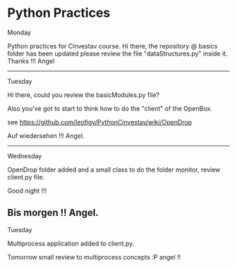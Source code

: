 Python Practices 
===============
Monday

Python practices for Cinvestav course. 
Hi there, the repository @ basics folder has been updated 
please review the file "dataStructures.py" inside it.
Thanks !!! Angel

--------------
Tuesday

Hi there, could you review the basicModules.py file? 

Also you've got to start to think how to do the "client" of the OpenBox. 

see https://github.com/leofigy/PythonCinvestav/wiki/OpenDrop

Auf wiedersehen !!! Angel. 

---------------
Wednesday

OpenDrop folder added and a small class to do the folder monitor,
review client.py file.

Good night !!!

Bis morgen !! Angel. 
--------------
Tuesday

Multiprocess application added to client.py.

Tomorrow small review to multiprocess concepts :P angel !!
